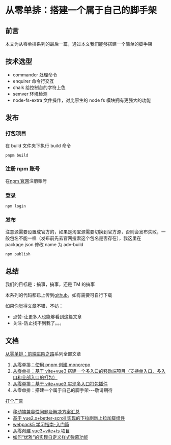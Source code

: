 # 从零单排：搭建一个属于自己的脚手架

## 前言

本文为从零单排系列的最后一篇，通过本文我们能够搭建一个简单的脚手架

## 技术选型

- commander 处理命令
- enquirer 命令行交互
- chalk 给控制台的字符上色
- semver 环境检测
- node-fs-extra 文件操作，对比原生的 node fs 模块拥有更强大的功能

## 发布

### 打包项目

在 build 文件夹下执行 build 命令

```
pnpm build
```

### 注册 npm 账号

在[npm 官网](https://www.npmjs.com/)注册账号

### 登录

```
npm login
```

### 发布

注意源需要设置成官方的，如果是淘宝源需要切换到官方源，否则会发布失败，一般包名不能一样（发布前先去官网搜索这个包名是否存在），我这里在 package.json 修改 name 为 adv-build

```
npm publish
```

## 总结

我们的目标是：搞事，搞事，还是 TM 的搞事

本系列的代码都已上传到[github](https://github.com/hu3dao/advance)，如有需要可自行下载

如果你觉得文章不错，不妨：

- 点赞-让更多人也能够看到这篇文章
- 关注-防止找不到我了。。。

## 文档

[从零单排：前端进阶之路](../../README.md)系列全部文章

1. [从零单排：使用 pnpm 创建 monorepo](../../monorepo.md)
2. [从零单排：基于 vite+vue3 搭建一个多入口的移动端项目（支持单入口、多入口和全部入口的打包）](../multi-page-app/README.md)
3. [从零单排：基于 vite+vue3 实现多入口打包插件](./README.md)
4. 从零单排：搭建一个属于自己的脚手架---敬请期待

[打个广告]()

- [移动端兼容性问题及解决方案汇总](https://juejin.cn/post/7103835385280593957)
- [基于 vue2.x+better-scroll 实现的下拉刷新上拉加载组件](https://juejin.cn/post/7104597819599618062)
- [webpack5 学习指南-入门篇](https://juejin.cn/post/7108569190230917128)
- [从零创建 vue3+vite+ts 项目](https://juejin.cn/post/7128224846210662436)
- [如何“优雅”的实现自定义样式弹幕功能](https://juejin.cn/post/7135023569259462692)
